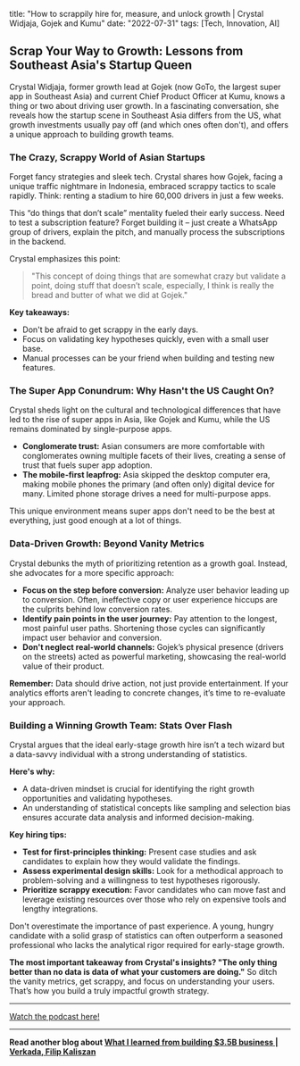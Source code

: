 

title: "How to scrappily hire for, measure, and unlock growth | Crystal Widjaja, Gojek and Kumu"
date: "2022-07-31"
tags: [Tech, Innovation, AI]


## Scrap Your Way to Growth: Lessons from Southeast Asia's Startup Queen

Crystal Widjaja, former growth lead at Gojek (now GoTo, the largest super app in Southeast Asia) and current Chief Product Officer at Kumu, knows a thing or two about driving user growth. In a fascinating conversation, she reveals how the startup scene in Southeast Asia differs from the US, what growth investments usually pay off (and which ones often don't), and offers a unique approach to building growth teams. 

### The Crazy, Scrappy World of Asian Startups

Forget fancy strategies and sleek tech. Crystal shares how Gojek, facing a unique traffic nightmare in Indonesia, embraced scrappy tactics to scale rapidly. Think: renting a stadium to hire 60,000 drivers in just a few weeks. 

This “do things that don’t scale” mentality fueled their early success. Need to test a subscription feature? Forget building it – just create a WhatsApp group of drivers, explain the pitch, and manually process the subscriptions in the backend. 

Crystal emphasizes this point:

> "This concept of doing things that are somewhat crazy but validate a point, doing stuff that doesn’t scale, especially, I think is really the bread and butter of what we did at Gojek."

**Key takeaways:**

* Don't be afraid to get scrappy in the early days.
* Focus on validating key hypotheses quickly, even with a small user base.
* Manual processes can be your friend when building and testing new features.

### The Super App Conundrum: Why Hasn't the US Caught On?

Crystal sheds light on the cultural and technological differences that have led to the rise of super apps in Asia, like Gojek and Kumu, while the US remains dominated by single-purpose apps.

* **Conglomerate trust:** Asian consumers are more comfortable with conglomerates owning multiple facets of their lives, creating a sense of trust that fuels super app adoption.
* **The mobile-first leapfrog:** Asia skipped the desktop computer era, making mobile phones the primary (and often only) digital device for many. Limited phone storage drives a need for multi-purpose apps.

This unique environment means super apps don't need to be the best at everything, just good enough at a lot of things. 

### Data-Driven Growth: Beyond Vanity Metrics

Crystal debunks the myth of prioritizing retention as a growth goal. Instead, she advocates for a more specific approach:

* **Focus on the step before conversion:** Analyze user behavior leading up to conversion. Often, ineffective copy or user experience hiccups are the culprits behind low conversion rates.
* **Identify pain points in the user journey:** Pay attention to the longest, most painful user paths. Shortening those cycles can significantly impact user behavior and conversion.
* **Don't neglect real-world channels:** Gojek’s physical presence (drivers on the streets) acted as powerful marketing, showcasing the real-world value of their product.

**Remember:** Data should drive action, not just provide entertainment. If your analytics efforts aren't leading to concrete changes, it’s time to re-evaluate your approach. 

### Building a Winning Growth Team: Stats Over Flash

Crystal argues that the ideal early-stage growth hire isn’t a tech wizard but a data-savvy individual with a strong understanding of statistics. 

**Here's why:** 

* A data-driven mindset is crucial for identifying the right growth opportunities and validating hypotheses.
* An understanding of statistical concepts like sampling and selection bias ensures accurate data analysis and informed decision-making.

**Key hiring tips:**

* **Test for first-principles thinking:** Present case studies and ask candidates to explain how they would validate the findings.
* **Assess experimental design skills:** Look for a methodical approach to problem-solving and a willingness to test hypotheses rigorously.
* **Prioritize scrappy execution:** Favor candidates who can move fast and leverage existing resources over those who rely on expensive tools and lengthy integrations.

Don't overestimate the importance of past experience. A young, hungry candidate with a solid grasp of statistics can often outperform a seasoned professional who lacks the analytical rigor required for early-stage growth.

**The most important takeaway from Crystal's insights? "The only thing better than no data is data of what your customers are doing."** So ditch the vanity metrics, get scrappy, and focus on understanding your users. That’s how you build a truly impactful growth strategy.

---

<a href="https://youtube.com/watch?v=lYaiyi2ZX6Q" target="_blank">Watch the podcast here!</a>


---

**Read another blog about [What I learned from building $3.5B business | Verkada, Filip Kaliszan](./20240508-filipkaliszan-eo)**
